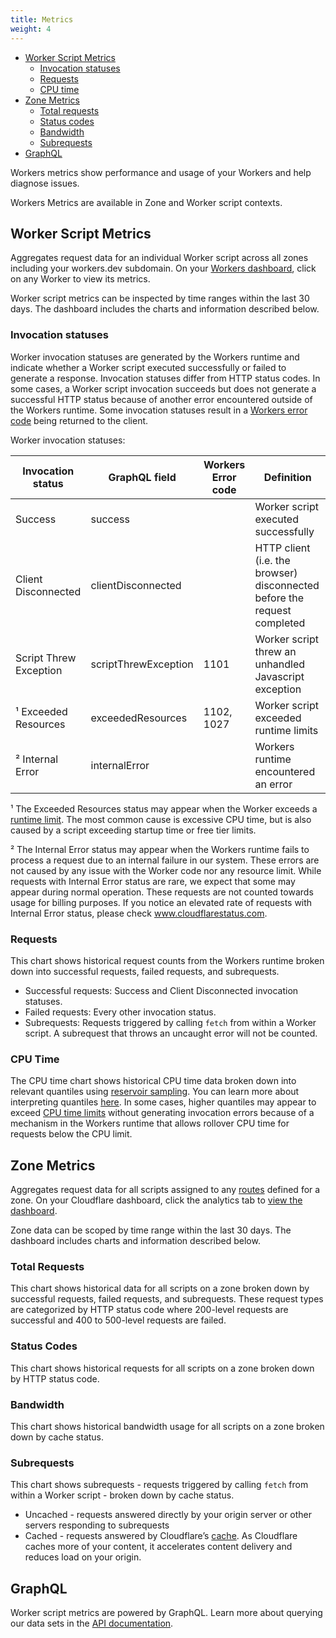 ```yaml
---
title: Metrics
weight: 4
---
```


- [Worker Script Metrics](#worker-script-metrics)
  - [Invocation statuses](#invocation-statuses)
  - [Requests](#requests)
  - [CPU time](#cpu-time)
- [Zone Metrics](#zone-metrics)
  - [Total requests](#total-requests)
  - [Status codes](#status-codes)
  - [Bandwidth](#bandwidth)
  - [Subrequests](#subrequests)
- [GraphQL](#graphql)

Workers metrics show performance and usage of your Workers and help diagnose issues.

Workers Metrics are available in Zone and Worker script contexts.

## Worker Script Metrics

Aggregates request data for an individual Worker script across all zones including your workers.dev subdomain. On your [Workers dashboard](https://dash.cloudflare.com/?account=workers/overview), click on any Worker to view its metrics.

Worker script metrics can be inspected by time ranges within the last 30 days. The dashboard includes the charts and information described below.

### Invocation statuses

Worker invocation statuses are generated by the Workers runtime and indicate whether a Worker script executed successfully or failed to generate a response. Invocation statuses differ from HTTP status codes. In some cases, a Worker script invocation succeeds but does not generate a successful HTTP status because of another error encountered outside of the Workers runtime. Some invocation statuses result in a [Workers error code](/about/tips/debugging/#error-pages-generated-by-workers) being returned to the client.

Worker invocation statuses:

| Invocation status      | GraphQL field        | Workers Error code | Definition                                                               |
| ---------------------- | -------------------- | ------------------ | ------------------------------------------------------------------------ |
| Success                | success              |                    | Worker script executed successfully                                      |
| Client Disconnected    | clientDisconnected   |                    | HTTP client (i.e. the browser) disconnected before the request completed |
| Script Threw Exception | scriptThrewException | 1101               | Worker script threw an unhandled Javascript exception                    |
| ¹ Exceeded Resources   | exceededResources    | 1102, 1027         | Worker script exceeded runtime limits                                    |
| ² Internal Error       | internalError        |                    | Workers runtime encountered an error                                     |

¹ The Exceeded Resources status may appear when the Worker exceeds a [runtime limit](/about/limits). The most common cause is excessive CPU time, but is also caused by a script exceeding startup time or free tier limits.

² The Internal Error status may appear when the Workers runtime fails to process a request due to an internal failure in our system. These errors are not caused by any issue with the Worker code nor any resource limit. While requests with Internal Error status are rare, we expect that some may appear during normal operation. These requests are not counted towards usage for billing purposes. If you notice an elevated rate of requests with Internal Error status, please check www.cloudflarestatus.com.

### Requests

This chart shows historical request counts from the Workers runtime broken down into successful requests, failed requests, and subrequests.

- Successful requests: Success and Client Disconnected invocation statuses.
- Failed requests: Every other invocation status.
- Subrequests: Requests triggered by calling `fetch` from within a Worker script. A subrequest that throws an uncaught error will not be counted.

### CPU Time

The CPU time chart shows historical CPU time data broken down into relevant quantiles using [reservoir sampling](https://en.wikipedia.org/wiki/Reservoir_sampling). You can learn more about interpreting quantiles [here](https://www.statisticshowto.com/quantile-definition-find-easy-steps/). In some cases, higher quantiles may appear to exceed [CPU time limits](/about/limits/#cpu-execution-time-limit) without generating invocation errors because of a mechanism in the Workers runtime that allows rollover CPU time for requests below the CPU limit.

## Zone Metrics

Aggregates request data for all scripts assigned to any [routes](/about/routes/) defined for a zone. On your Cloudflare dashboard, click the analytics tab to [view the dashboard](https://dash.cloudflare.com/?zone=analytics/workers).

Zone data can be scoped by time range within the last 30 days. The dashboard includes charts and information described below.

### Total Requests

This chart shows historical data for all scripts on a zone broken down by successful requests, failed requests, and subrequests. These request types are categorized by HTTP status code where 200-level requests are successful and 400 to 500-level requests are failed.

### Status Codes

This chart shows historical requests for all scripts on a zone broken down by HTTP status code.

### Bandwidth

This chart shows historical bandwidth usage for all scripts on a zone broken down by cache status.

### Subrequests

This chart shows subrequests - requests triggered by calling `fetch` from within a Worker script - broken down by cache status.

- Uncached - requests answered directly by your origin server or other servers responding to subrequests
- Cached - requests answered by Cloudflare’s [cache](https://www.cloudflare.com/learning/cdn/what-is-caching/). As Cloudflare caches more of your content, it accelerates content delivery and reduces load on your origin.

## GraphQL

Worker script metrics are powered by GraphQL. Learn more about querying our data sets in the [API documentation](https://developers.cloudflare.com/analytics/graphql-api/features/data-sets/).
